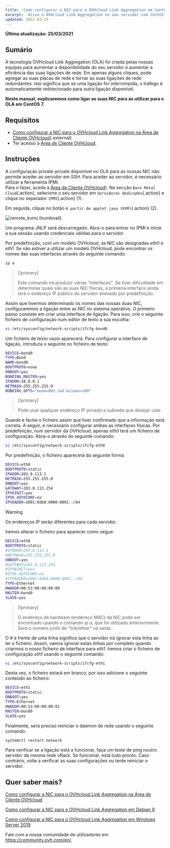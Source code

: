 ```yaml
---
title: 'Como configurar a NIC para o OVHcloud Link Aggregation em CentOS 7'
excerpt: 'Ative o OVHcloud Link Aggregation no seu servidor com CentOS 7'
updated: 2021-03-25
---
```


**Última atualização: 25/03/2021**

## Sumário

A tecnologia OVHcloud Link Aggregation (OLA) foi criada pelas nossas equipas para aumentar a disponibilidade do seu servidor e aumentar a eficiência das suas ligações de rede. Em apenas alguns cliques, pode agregar as suas placas de rede e tornar as suas ligações de rede redundantes. Isto significa que se uma ligação for interrompida, o tráfego é automaticamente redirecionado para outra ligação disponível.

**Neste manual, explicaremos como ligar as suas NIC para as utilizar para o OLA em CentOS 7.**

## Requisitos

- [Como configurar a NIC para o OVHcloud Link Aggregation na Área de Cliente OVHcloud](/pages/cloud/dedicated/ola-enable-manager){.external}
- Ter acesso à [Área de Cliente OVHcloud](https://www.ovh.com/auth/?action=gotomanager&from=https://www.ovh.pt/&ovhSubsidiary=pt).

## Instruções

A configuração private-private disponível no OLA para as nossas NIC não permite aceder ao servidor em SSH. Para aceder ao servidor, é necessário utilizar a ferramenta IPMI.
<br>Para o fazer, aceda à [Área de Cliente OVHcloud](https://www.ovh.com/auth/?action=gotomanager&from=https://www.ovh.pt/&ovhSubsidiary=pt)). Na secção `Bare Metal Cloud`{.action}, selecione o seu servidor em `Servidores dedicados`{.action} e clique no separador `IPMI`{.action} (1).

Em seguida, clique no botão `A partir de applet java (KVM)`{.action} (2).

![remote_kvm](images/remote_kvm2022.png){.thumbnail}

Um programa JNLP será descarregado. Abra-o para entrar no IPMI e inicie a sua sessão usando credenciais válidas para o servidor.

Por predefinição, com um modelo OVHcloud, as NIC são designadas *eth0* e *eth1*. Se não estiver a utilizar um modelo OVHcloud, pode encontrar os nomes das suas interfaces através do seguinte comando:

```bash
ip a
```

> [!primary]
>
> Este comando irá produzir várias "interfaces". Se tiver dificuldade em determinar quais são as suas NIC físicas, a primeira interface ainda terá o endereço IP público do servidor anexado por predefinição.
>

Assim que tivermos determinado os nomes das nossas duas NIC, configuraremos a ligação entre as NIC no sistema operativo. O primeiro passo consiste em criar uma interface de ligação. Para isso, crie o seguinte ficheiro de configuração num editor de texto à sua escolha:

```bash
vi /etc/sysconfig/network-scripts/ifcfg-bond0
```

Um ficheiro de texto vazio aparecerá. Para configurar a interface de ligação, introduza o seguinte no ficheiro de texto:

```bash
DEVICE=bond0
TYPE=Bond
NAME=bond0
BOOTPROTO=none
ONBOOT=yes
BONDING_MASTER=yes
IPADDR=10.0.0.1
NETMASK=255.255.255.0
BONDING_OPTS="mode=802.3ad miimon=100"
```

> [!primary]
>
> Pode usar qualquer endereço IP privado e subrede que desejar usar.
>

Guarde e feche o ficheiro assim que tiver confirmado que a informação está correta. A seguir, é necessário configurar ambas as interfaces físicas. Por predefinição, num servidor da OVHcloud, apenas *eth0* terá um ficheiro de configuração. Abra-o através do seguinte comando:

```bash
vi /etc/sysconfig/network-scripts/ifcfg-eth0
```

Por predefinição, o ficheiro aparecerá da seguinte forma:

```bash
DEVICE=eth0
BOOTPROTO=static
IPADDR=203.0.113.1
NETMASK=255.255.255.0
ONBOOT=yes
GATEWAY=203.0.113.254
IPV6INIT=yes
IPV6_AUTOCONF=no
IPV6ADDR=2001:0db8:0000:0001::/64
```

> [!warning]
>
> Os endereços IP serão diferentes para cada servidor.
>

Iremos alterar o ficheiro para aparecer como segue:

```bash
DEVICE=eth0
BOOTPROTO=static
#IPADDR=203.0.113.1
#NETMASK=255.255.255.0
ONBOOT=yes
#GATEWAY=203.0.113.254
#IPV6INIT=yes
#IPV6_AUTOCONF=no
#IPV6ADDR=2001:0db8:0000:0001::/64
TYPE=Ethernet
HWADDR=00:53:00:00:00:00
MASTER=bond0
SLAVE=yes
```

> [!primary]
>
> O endereço de hardware (endereço MAC) da NIC pode ser encontrado usando o comando *ip a*, que foi utilizado anteriormente. Será o número junto de "link/ether" na saída.
>

O *#* à frente de uma linha significa que o servidor irá ignorar esta linha ao ler o ficheiro. Assim, vamos ignorar estas linhas por completo quando criarmos o nosso ficheiro de interface para *eth1*. Iremos criar o ficheiro de configuração *eth1* usando o seguinte comando:

```bash
vi /etc/sysconfig/network-scripts/ifcfg-eth1
```

Desta vez, o ficheiro estará em branco, por isso adicione o seguinte conteúdo ao ficheiro:

```bash
DEVICE=eth1
BOOTPROTO=static
ONBOOT=yes
TYPE=Ethernet
HWADDR=00:53:00:00:00:01
MASTER=bond0
SLAVE=yes
```

Finalmente, será preciso reiniciar o daemon de rede usando o seguinte comando:

```bash
systemctl restart network
```

Para verificar se a ligação está a funcionar, faça um teste de ping noutro servidor da mesma rede vRack. Se funcionar, está tudo pronto. Caso contrário, volte a verificar as suas configurações ou tente reiniciar o servidor.

## Quer saber mais?

[Como configurar a NIC para o OVHcloud Link Aggregation na Área de Cliente OVHcloud](/pages/cloud/dedicated/ola-enable-manager)

[Como configurar a NIC para o OVHcloud Link Aggregation em Debian 9](/pages/cloud/dedicated/ola-enable-debian9)

[Como configurar a NIC para o OVHcloud Link Aggregation em Windows Server 2019](/pages/cloud/dedicated/ola-enable-w2k19)

Fale com a nossa comunidade de utilizadores em <https://community.ovh.com/en/>.
